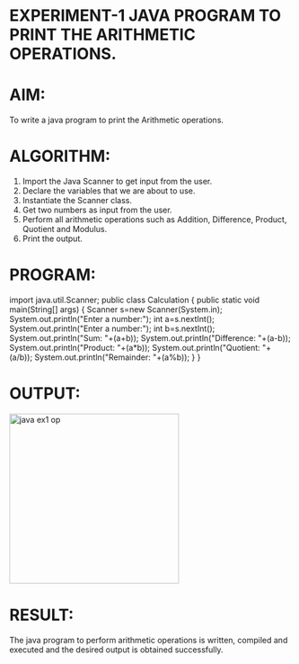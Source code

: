 # EXPERIMENT-1 JAVA PROGRAM TO PRINT THE ARITHMETIC OPERATIONS.

# AIM:

 To write a java program to print the Arithmetic operations.

# ALGORITHM:

 1. Import the Java Scanner to get input from the user.
 2. Declare the variables that we are about to use.
 3. Instantiate the Scanner class.
 4. Get two numbers as input from the user.
 5. Perform all arithmetic operations such as Addition, Difference, Product, Quotient and Modulus.
 6. Print the output.

# PROGRAM:

import java.util.Scanner;
public class Calculation
{
    public static void main(String[] args)
    {
        Scanner s=new Scanner(System.in);
        System.out.println("Enter a number:");
        int a=s.nextInt();
        System.out.println("Enter a number:");
        int b=s.nextInt();
        System.out.println("Sum: "+(a+b));
        System.out.println("Difference: "+(a-b)); 
        System.out.println("Product: "+(a*b));
        System.out.println("Quotient: "+(a/b));
        System.out.println("Remainder: "+(a%b));
    }
}

# OUTPUT:

<img width="302" alt="java ex1 op" src="https://github.com/divvisha/ARITHMETIC-OPERATIONS/assets/127508123/0bac0b1d-7576-4409-8c4c-019af87532dc">

# RESULT:

 The java program to perform arithmetic operations is written, compiled and executed and the desired output is obtained successfully.

